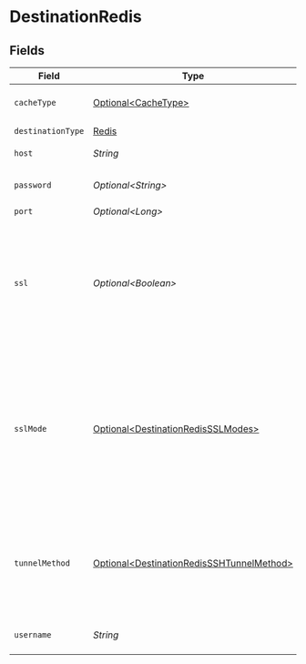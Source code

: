 # DestinationRedis


## Fields

| Field                                                                                                                                                             | Type                                                                                                                                                              | Required                                                                                                                                                          | Description                                                                                                                                                       | Example                                                                                                                                                           |
| ----------------------------------------------------------------------------------------------------------------------------------------------------------------- | ----------------------------------------------------------------------------------------------------------------------------------------------------------------- | ----------------------------------------------------------------------------------------------------------------------------------------------------------------- | ----------------------------------------------------------------------------------------------------------------------------------------------------------------- | ----------------------------------------------------------------------------------------------------------------------------------------------------------------- |
| `cacheType`                                                                                                                                                       | [Optional\<CacheType>](../../models/shared/CacheType.md)                                                                                                          | :heavy_minus_sign:                                                                                                                                                | Redis cache type to store data in.                                                                                                                                |                                                                                                                                                                   |
| `destinationType`                                                                                                                                                 | [Redis](../../models/shared/Redis.md)                                                                                                                             | :heavy_check_mark:                                                                                                                                                | N/A                                                                                                                                                               |                                                                                                                                                                   |
| `host`                                                                                                                                                            | *String*                                                                                                                                                          | :heavy_check_mark:                                                                                                                                                | Redis host to connect to.                                                                                                                                         | localhost,127.0.0.1                                                                                                                                               |
| `password`                                                                                                                                                        | *Optional\<String>*                                                                                                                                               | :heavy_minus_sign:                                                                                                                                                | Password associated with Redis.                                                                                                                                   |                                                                                                                                                                   |
| `port`                                                                                                                                                            | *Optional\<Long>*                                                                                                                                                 | :heavy_minus_sign:                                                                                                                                                | Port of Redis.                                                                                                                                                    |                                                                                                                                                                   |
| `ssl`                                                                                                                                                             | *Optional\<Boolean>*                                                                                                                                              | :heavy_minus_sign:                                                                                                                                                | Indicates whether SSL encryption protocol will be used to connect to Redis. It is recommended to use SSL connection if possible.                                  |                                                                                                                                                                   |
| `sslMode`                                                                                                                                                         | [Optional\<DestinationRedisSSLModes>](../../models/shared/DestinationRedisSSLModes.md)                                                                            | :heavy_minus_sign:                                                                                                                                                | SSL connection modes. <br/>  <li><b>verify-full</b> - This is the most secure mode. Always require encryption and verifies the identity of the source database server |                                                                                                                                                                   |
| `tunnelMethod`                                                                                                                                                    | [Optional\<DestinationRedisSSHTunnelMethod>](../../models/shared/DestinationRedisSSHTunnelMethod.md)                                                              | :heavy_minus_sign:                                                                                                                                                | Whether to initiate an SSH tunnel before connecting to the database, and if so, which kind of authentication to use.                                              |                                                                                                                                                                   |
| `username`                                                                                                                                                        | *String*                                                                                                                                                          | :heavy_check_mark:                                                                                                                                                | Username associated with Redis.                                                                                                                                   |                                                                                                                                                                   |